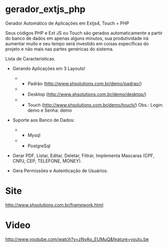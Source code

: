 gerador_extjs_php
=================

Gerador Automático de Aplicações em Extjs4, Touch + PHP

Seus códigos PHP e Ext JS ou Touch são gerados automaticamente a partir do banco de dados em apenas alguns minutos, 
sua produtividade irá aumentar muito e seu tempo será investido em coisas específicas do projeto e 
não mais nas partes genéricas do sistema.

Lista de Características.
* Gerando Aplicações em 3 Layouts!
  * - Padrão (http://www.shsolutions.com.br/demo/padrao/)
  * - Desktop (http://www.shsolutions.com.br/demo/desktop/)
  * - Touch (http://www.shsolutions.com.br/demo/touch/)
  Obs.: Login: demo e Senha: demo

* Suporte aos Banco de Dados:
  * - Mysql
  * - PostgreSql
* Gerar PDF, Listar, Editar, Deletar, Filtrar, Implementa Mascaras (CPF, CNPJ, CEP, TELEFONE, MONEY). 
* Gera Permissões e Autenticação de Usuários.

Site
=================
http://www.shsolutions.com.br/framework.html

Video
=================
http://www.youtube.com/watch?v=zNyAo_EUMuQ&feature=youtu.be
